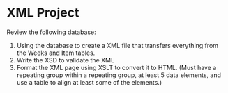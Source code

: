 # XML Project
Review the following database: 

1. Using the database to create a XML file that transfers everything from the Weeks and Item tables.
2. Write the XSD to validate the XML
3. Format the XML page using XSLT to convert it to HTML. (Must have a repeating group within a repeating group, at least 5 data elements, and use a table to align at least some of the elements.)
